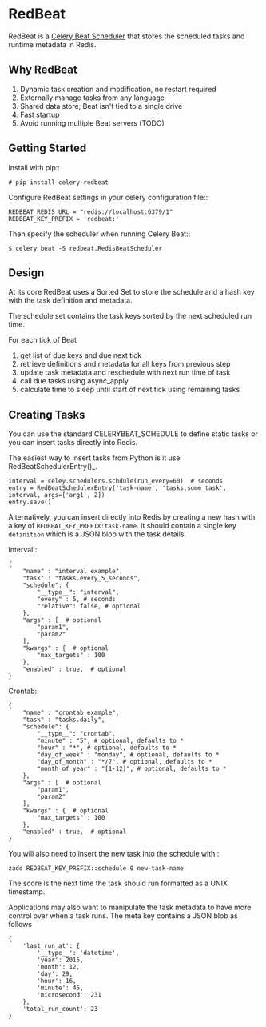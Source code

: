 RedBeat
=========
RedBeat is a [Celery Beat Scheduler](http://celery.readthedocs.org/en/latest/userguide/periodic-tasks.html) that stores the scheduled tasks and runtime metadata in Redis.


Why RedBeat
--------------

  1. Dynamic task creation and modification, no restart required
  1. Externally manage tasks from any language
  1. Shared data store; Beat isn't tied to a single drive
  1. Fast startup
  1. Avoid running multiple Beat servers (TODO)


Getting Started
------------------

Install with pip::

    # pip install celery-redbeat

Configure RedBeat settings in your celery configuration file::

    REDBEAT_REDIS_URL = "redis://localhost:6379/1"
    REDBEAT_KEY_PREFIX = 'redbeat:'

Then specify the scheduler when running Celery Beat::

    $ celery beat -S redbeat.RedisBeatScheduler


Design
---------
At its core RedBeat uses a Sorted Set to store the schedule and a hash key with the task definition and metadata.

The schedule set contains the task keys sorted by the next scheduled run time.

For each tick of Beat

  1. get list of due keys and due next tick
  1. retrieve definitions and metadata for all keys from previous step
  1. update task metadata and reschedule with next run time of task
  1. call due tasks using async_apply
  1. calculate time to sleep until start of next tick using remaining tasks

Creating Tasks
------------------
You can use the standard CELERYBEAT_SCHEDULE to define static tasks or you can insert tasks
directly into Redis.

The easiest way to insert tasks from Python is it use RedBeatSchedulerEntry()_.

    interval = celey.schedulers.schdule(run_every=60)  # seconds
    entry = RedBeatSchedulerEntry('task-name', 'tasks.some_task', interval, args=['arg1', 2])
    entry.save()

Alternatively, you can insert directly into Redis by creating a new hash with a key of `REDBEAT_KEY_PREFIX:task-name`.
It should contain a single key `definition` which is a JSON blob with the task details.

Interval::

    {
        "name" : "interval example",
        "task" : "tasks.every_5_seconds",
        "schedule": {
            "__type__": "interval",
            "every" : 5, # seconds
            "relative": false, # optional
        },
        "args" : [  # optional
            "param1",
            "param2"
        ], 
        "kwargs" : {  # optional
            "max_targets" : 100
        },
        "enabled" : true,  # optional
    }

Crontab::

    {
        "name" : "crontab example",
        "task" : "tasks.daily",
        "schedule": {
            "__type__": "crontab",
            "minute" : "5", # optional, defaults to *
            "hour" : "*", # optional, defaults to *
            "day_of_week" : "monday", # optional, defaults to *
            "day_of_month" : "*/7", # optional, defaults to *
            "month_of_year" : "[1-12]", # optional, defaults to *
        },
        "args" : [  # optional
            "param1",
            "param2"
        ], 
        "kwargs" : {  # optional
            "max_targets" : 100
        },
        "enabled" : true,  # optional
    }

You will also need to insert the new task into the schedule with::

    zadd REDBEAT_KEY_PREFIX::schedule 0 new-task-name

The score is the next time the task should run formatted as a UNIX timestamp.

Applications may also want to manipulate the task metadata to have more control over when a task runs.
The meta key contains a JSON blob as follows

    {
        'last_run_at': {
            '__type__': 'datetime',
            'year': 2015,
            'month': 12,
            'day': 29,
            'hour': 16,
            'minute': 45,
            'microsecond': 231
        },
        'total_run_count'; 23
    }
